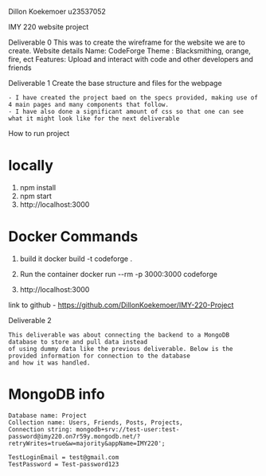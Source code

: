 Dillon Koekemoer u23537052

IMY 220 website project

Deliverable 0 
    This was to create the wireframe for the website we are to create.
    Website details
        Name: CodeForge
        Theme : Blacksmithing, orange, fire, ect
        Features: Upload and interact with code and other developers and friends


Deliverable 1
    Create the base structure and files for the webpage
    
    - I have created the project baed on the specs provided, making use of 4 main pages and many components that follow.
    - I have also done a significant amount of css so that one can see what it might look like for the next deliverable 

How to run project

# locally #

1. npm install
2. npm start
3. http://localhost:3000

# Docker Commands #
1. build it
docker build -t codeforge .

2. Run the container
    docker run --rm -p 3000:3000 codeforge

3. http://localhost:3000

link to github - https://github.com/DillonKoekemoer/IMY-220-Project

Deliverable 2

    This deliverable was about connecting the backend to a MongoDB database to store and pull data instead
    of using dummy data like the previous deliverable. Below is the provided information for connection to the database
    and how it was handled.

# MongoDB info #
    Database name: Project
    Collection name: Users, Friends, Posts, Projects, 
    Connection string: mongodb+srv://test-user:test-password@imy220.on7r59y.mongodb.net/?retryWrites=true&w=majority&appName=IMY220';

    TestLoginEmail = test@gmail.com
    TestPassword = Test-password123


